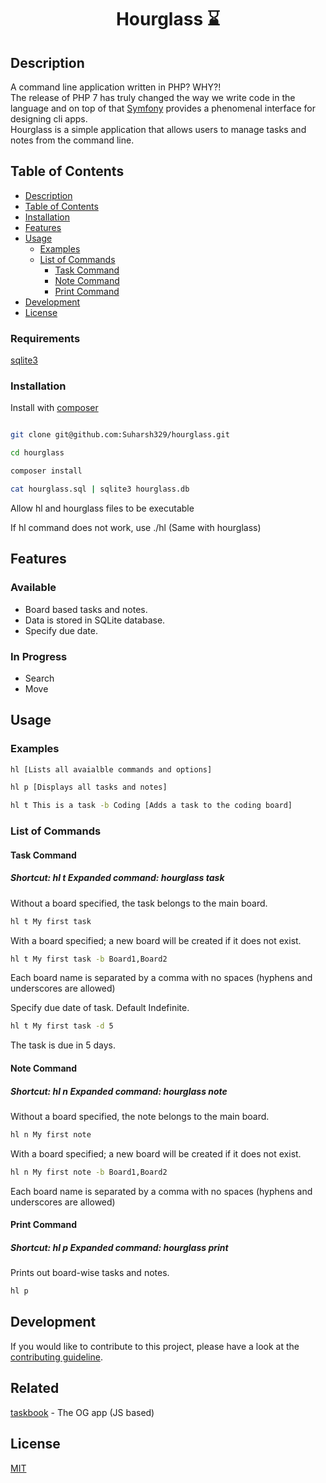 <h1 align="center">Hourglass &#8987;</h1>

## Description

A command line application written in PHP? WHY?!  
The release of PHP 7 has truly changed the way we write code in the language and on top of that [Symfony](https://symfony.com/) provides a phenomenal interface for designing cli apps.  
Hourglass is a simple application that allows users to manage tasks and notes from the command line. 

## Table of Contents

<!--ts-->
   * [Description](#description)
   * [Table of Contents](#table-of-contents)
   * [Installation](#installation)
   * [Features](#features)
   * [Usage](#usage)
      * [Examples](#examples)
      * [List of Commands](#list-of-commands)
        * [Task Command](#task-command)
        * [Note Command](#note-command)
        * [Print Command](#print-command)
   * [Development](#development)
   * [License](#license)
<!--te-->

### Requirements

[sqlite3](https://www.sqlite.org/index.html)

### Installation

Install with [composer](https://getcomposer.org/)  

```bash

git clone git@github.com:Suharsh329/hourglass.git

cd hourglass

composer install

cat hourglass.sql | sqlite3 hourglass.db
```

Allow hl and hourglass files to be executable  

If hl command does not work, use ./hl (Same with hourglass)

## Features

### Available

* Board based tasks and notes.
* Data is stored in SQLite database.
* Specify due date.

### In Progress

* Search
* Move

## Usage

### Examples

```bash
hl [Lists all avaialble commands and options]  

hl p [Displays all tasks and notes]  

hl t This is a task -b Coding [Adds a task to the coding board]
```

### List of Commands

#### Task Command  
##### Shortcut: hl t Expanded command: hourglass task  
Without a board specified, the task belongs to the main board.
```bash
hl t My first task
```

With a board specified; a new board will be created if it does not exist.
```bash
hl t My first task -b Board1,Board2
```
Each board name is separated by a comma with no spaces (hyphens and underscores are allowed)  

Specify due date of task. Default Indefinite.  
```bash
hl t My first task -d 5
```
The task is due in 5 days.

#### Note Command  
##### Shortcut: hl n Expanded command: hourglass note  
Without a board specified, the note belongs to the main board.
```bash
hl n My first note
```

With a board specified; a new board will be created if it does not exist.
```bash
hl n My first note -b Board1,Board2
```
Each board name is separated by a comma with no spaces (hyphens and underscores are allowed)  

#### Print Command  
##### Shortcut: hl p Expanded command: hourglass print  
Prints out board-wise tasks and notes.
```bash
hl p
```

## Development

If you would like to contribute to this project, please have a look at the [contributing guideline](https://github.com/Suharsh329/hourglass/blob/master/contributing.md).

## Related 

[taskbook](https://github.com/klaussinani/taskbook) - The OG app (JS based)

## License

[MIT](https://github.com/Suharsh329/hourglass/blob/master/LICENSE)

